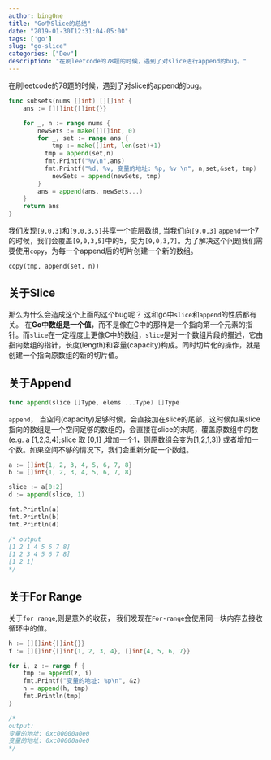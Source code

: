 ```yaml
---
author: bing0ne
title: "Go中Slice的总结"
date: "2019-01-30T12:31:04-05:00"
tags: ['go']
slug: "go-slice"
categories: ["Dev"]
description: "在刷leetcode的78题的时候，遇到了对slice进行append的bug。"
---
```



在刷leetcode的78题的时候，遇到了对slice的append的bug。


```go
func subsets(nums []int) [][]int {
    ans := [][]int{[]int{}}

	for _, n := range nums {
		newSets := make([][]int, 0)
		for _, set := range ans {
			tmp := make([]int, len(set)+1)
          tmp = append(set,n)
          fmt.Printf("%v\n",ans)
          fmt.Printf("%d, %v, 变量的地址: %p, %v \n", n,set,&set, tmp)
			newSets = append(newSets, tmp)
		}
		ans = append(ans, newSets...)
	}
	return ans
}
```

我们发现`[9,0,3]`和`[9,0,3,5]`共享一个底层数组, 当我们向`[9,0,3]` `append`一个7的时候，我们会覆盖`[9,0,3,5]`中的5，变为`[9,0,3,7]`。为了解决这个问题我们需要使用`copy`，为每一个append后的切片创建一个新的数组。

```
copy(tmp, append(set, n))
```

## 关于Slice
那么为什么会造成这个上面的这个bug呢？ 这和go中`slice`和`append`的性质都有关。 在**Go中数组是一个值**，而不是像在C中的那样是一个指向第一个元素的指针。而`slice`在一定程度上更像C中的数组，`slice`是对一个数组片段的描述，它由指向数组的指针，长度(length)和容量(capacity)构成。同时切片化的操作，就是创建一个指向原数组的新的切片值。

## 关于Append

```go 
func append(slice []Type, elems ...Type) []Type
```

`append`， 当空间(capacity)足够时候，会直接加在slice的尾部，这时候如果slice指向的数组是一个空间足够的数组的，会直接在slice的末尾，覆盖原数组中的数(e.g. a [1,2,3,4];slice 取 [0,1] ,增加一个1，则原数组会变为[1,2,1,3]) 或者增加一个数。如果空间不够的情况下，我们会重新分配一个数组。


```go
a := []int{1, 2, 3, 4, 5, 6, 7, 8}
b := []int{1, 2, 3, 4, 5, 6, 7, 8}

slice := a[0:2]
d := append(slice, 1)

fmt.Println(a)
fmt.Println(b)
fmt.Println(d)

/* output
[1 2 1 4 5 6 7 8]
[1 2 3 4 5 6 7 8]
[1 2 1]
*/
```


## 关于For Range
关于`for range`,则是意外的收获， 我们发现在`For-range`会使用同一块内存去接收循环中的值。

```go 
h := [][]int{[]int{}}
f := [][]int{[]int{1, 2, 3, 4}, []int{4, 5, 6, 7}}

for i, z := range f {
	tmp := append(z, i)
	fmt.Printf("变量的地址: %p\n", &z)
	h = append(h, tmp)
	fmt.Println(tmp)
}

/*
output:
变量的地址: 0xc00000a0e0
变量的地址: 0xc00000a0e0
*/
```


